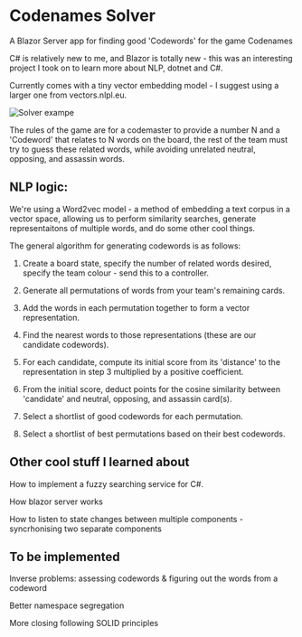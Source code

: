 # Codenames Solver
A Blazor Server app for finding good 'Codewords' for the game Codenames

C# is relatively new to me, and Blazor is totally new - this was an interesting project I took on to learn more about NLP, dotnet and C#.

Currently comes with a tiny vector embedding model - I suggest using a larger one from vectors.nlpl.eu.

![Solver exampe](https://i.imgur.com/R1jWI5i.png)

The rules of the game are for a codemaster to provide a number N and a 'Codeword' that relates to N words
on the board, the rest of the team must try to guess these related words, while avoiding unrelated neutral,
opposing, and assassin words.

## NLP logic:

We're using a Word2vec model - a method of embedding a text corpus in a vector space, allowing us
to perform similarity searches, generate representaitons of multiple words, and do some other cool things.

The general algorithm for generating codewords is as follows:

1. Create a board state, specify the number of related words desired, specify the team colour - send this to a controller.

2. Generate all permutations of words from your team's remaining cards.

3. Add the words in each permutation together to form a vector representation.

4. Find the nearest words to those representations (these are our candidate codewords).

5. For each candidate, compute its initial score from its 'distance' to the representation in step 3 multiplied by a positive coefficient.

6. From the initial score, deduct points for the cosine similarity between 'candidate' and neutral, opposing, and assassin card(s).

7. Select a shortlist of good codewords for each permutation.

8. Select a shortlist of best permutations based on their best codewords.

## Other cool stuff I learned about

How to implement a fuzzy searching service for C#.

How blazor server works

How to listen to state changes between multiple components - syncrhonising two separate components

## To be implemented

Inverse problems: assessing codewords & figuring out the words from a codeword

Better namespace segregation

More closing following SOLID principles
